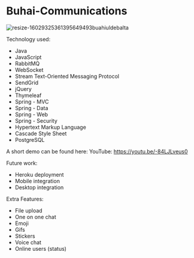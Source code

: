 # Buhai-Communications

![resize-16029325361395649493buahiuldebalta](https://user-images.githubusercontent.com/58250258/96335460-7124e100-1081-11eb-96e7-aaf593fa1d93.jpg)

Technology used:

- Java
- JavaScript
- RabbitMQ
- WebSocket
- Stream Text-Oriented Messaging Protocol
- SendGrid
- jQuery
- Thymeleaf
- Spring - MVC
- Spring - Data
- Spring - Web
- Spring - Security
- Hypertext Markup Language
- Cascade Style Sheet
- PostgreSQL

A short demo can be found here:
YouTube: https://youtu.be/-84LJLveus0

Future work:

- Heroku deployment
- Mobile integration
- Desktop integration

Extra Features:

- File upload
- One on one chat
- Emoji
- Gifs
- Stickers
- Voice chat
- Online users (status)








